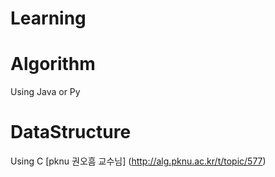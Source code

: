 # Learning
# Algorithm
Using Java or Py

# DataStructure
Using C
[pknu 권오흠 교수님] (http://alg.pknu.ac.kr/t/topic/577)

